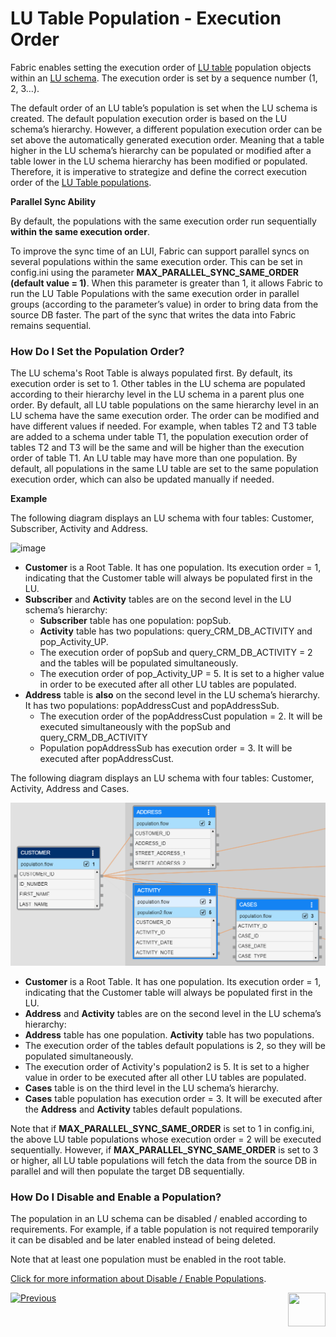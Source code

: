 # LU Table Population - Execution Order

Fabric enables setting the execution order of [LU table](/articles/06_LU_tables/01_LU_tables_overview.md) population objects within an [LU schema](/articles/03_logical_units/03_LU_schema_window.md). The execution order is set by a sequence number (1, 2, 3…).

The default order of an LU table’s population is set when the LU schema is created. The default population execution order is based on the LU schema’s hierarchy. However, a different population execution order can be set above the automatically generated execution order. Meaning that a table higher in the LU schema’s hierarchy can be populated or modified after a table lower in the LU schema hierarchy has been modified or populated. Therefore, it is imperative to strategize and define the correct execution order of the [LU Table populations](01_table_population_overview.md).

**Parallel Sync Ability**

By default, the populations with the same execution order run sequentially **within the same execution order**.

To improve the sync time of an LUI, Fabric can support parallel syncs on several populations within the same execution order. This can be set in config.ini using the parameter **MAX_PARALLEL_SYNC_SAME_ORDER (default value = 1)**. When this parameter is greater than 1, it allows Fabric to run the LU Table Populations with the same execution order in parallel groups (according to the parameter’s value) in order to bring data from the source DB faster. The part of the sync that writes the data into Fabric remains sequential.

### How Do I Set the Population Order?

The LU schema's Root Table is always populated first. By default, its execution order is set to 1. Other tables in the LU schema are populated according to their hierarchy level in the LU schema in a parent plus one order.
By default, all LU table populations on the same hierarchy level in an LU schema have the same execution order. The order can be modified and have different values if needed. For example, when tables T2 and T3 table are added to a schema under table T1, the population execution order of tables T2 and T3 will be the same and will be higher than the execution order of table T1.
An LU table may have more than one population. By default, all populations in the same LU table are set to the same population execution order, which can also be updated manually if needed. 

**Example**

<studio>

The following diagram displays an LU schema with four tables: Customer, Subscriber, Activity and Address.


![image](images/07_13_01_screen.png)

*	**Customer** is a Root Table. It has one population. Its execution order = 1, indicating that the Customer table will always be populated first in the LU.
*	**Subscriber** and **Activity** tables are on the second level in the LU schema’s hierarchy: 
    *	**Subscriber** table has one population: popSub. 
    *	**Activity** table has two populations: query_CRM_DB_ACTIVITY and pop_Activity_UP. 
    *	The execution order of popSub and query_CRM_DB_ACTIVITY = 2 and the tables will be populated simultaneously.
    *	The execution order of pop_Activity_UP = 5. It is set to a higher value in order to be executed after all other LU tables are populated.
*	**Address** table is **also** on the second level in the LU schema’s hierarchy. It has two populations: popAddressCust and popAddressSub. 
    *	The execution order of the popAddressCust population = 2. It will be executed simultaneously with the popSub and query_CRM_DB_ACTIVITY
    *	Population popAddressSub has execution order = 3. It will be executed after popAddressCust.

</studio>

<web>

The following diagram displays an LU schema with four tables: Customer, Activity, Address and Cases.

![](images/web/13_exec_order.PNG)

*	**Customer** is a Root Table. It has one population. Its execution order = 1, indicating that the Customer table will always be populated first in the LU.
*	**Address** and **Activity** tables are on the second level in the LU schema’s hierarchy: 
  *	**Address** table has one population. **Activity** table has two populations. 
  *	The execution order of the tables default populations is 2, so they will be populated simultaneously.
  *	The execution order of Activity's population2 is 5. It is set to a higher value in order to be executed after all other LU tables are populated.
*	**Cases** table is on the third level in the LU schema’s hierarchy. 
  *	**Cases** table population has execution order = 3. It will be executed after the **Address** and **Activity** tables default populations.

</web>

Note that if **MAX_PARALLEL_SYNC_SAME_ORDER** is set to 1 in config.ini, the above LU table populations whose execution order = 2 will be executed sequentially. However, if **MAX_PARALLEL_SYNC_SAME_ORDER** is set to 3 or higher, all LU table populations will fetch the data from the source DB in parallel and will then populate the target DB sequentially.  

### How Do I Disable and Enable a Population? 
The population in an LU schema can be disabled / enabled according to requirements. For example, if a table population is not required temporarily it can be disabled and be later enabled instead of being deleted. 

Note that at least one population must be enabled in the root table.

[Click for more information about Disable / Enable Populations](/articles/03_logical_units/13_disable_enable_populations_in_schema.md).

[![Previous](/articles/images/Previous.png)](14_table_population_based_Broadway.md)[<img align="right" width="60" height="54" src="/articles/images/Next.png">](05_table_population_mode.md)
